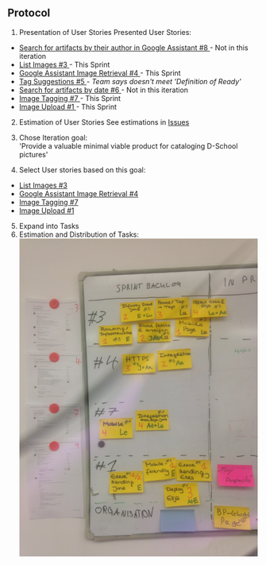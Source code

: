 ## Protocol

1. Presentation of User Stories
Presented User Stories:
* [ Search for artifacts by their author in Google Assistant #8 ](https://github.com/hpi-sam/BP2018HG1/issues/8) - Not in this iteration
* [ List Images #3 ](https://github.com/hpi-sam/BP2018HG1/issues/3) - This Sprint
* [ Google Assistant Image Retrieval #4 ](https://github.com/hpi-sam/BP2018HG1/issues/4) - This Sprint
* [ Tag Suggestions #5 ](https://github.com/hpi-sam/BP2018HG1/issues/5) *- Team says doesn't meet 'Definition of Ready'*
* [ Search for artifacts by date #6 ](https://github.com/hpi-sam/BP2018HG1/issues/6) - Not in this iteration
* [ Image Tagging #7 ](https://github.com/hpi-sam/BP2018HG1/issues/7) - This Sprint
* [ Image Upload #1 ](https://github.com/hpi-sam/BP2018HG1/issues/1) - This Sprint
2. Estimation of User Stories
See estimations in [Issues](https://github.com/hpi-sam/BP2018HG1/issues)
3. Chose Iteration goal:  
'Provide a valuable minimal viable product for cataloging D-School pictures'


4. Select User stories based on this goal:
* [ List Images #3 ](https://github.com/hpi-sam/BP2018HG1/issues/3)
* [ Google Assistant Image Retrieval #4 ](https://github.com/hpi-sam/BP2018HG1/issues/4)
* [ Image Tagging #7 ](https://github.com/hpi-sam/BP2018HG1/issues/7)
* [ Image Upload #1 ](https://github.com/hpi-sam/BP2018HG1/issues/1)
5. Expand into Tasks
6. Estimation and Distribution of Tasks:
![](../images/2018-11-19-planning-meeting.jpg)
